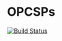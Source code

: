 # OPCSPs

[![Build Status](https://travis-ci.org/zsunberg/OPCSPs.jl.svg?branch=master)](https://travis-ci.org/zsunberg/OPCSPs.jl)
